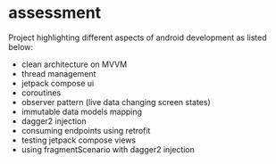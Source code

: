 # assessment
Project highlighting different aspects of android development as listed below:
- clean architecture on MVVM
- thread management
- jetpack compose ui
- coroutines
- observer pattern (live data changing screen states)
- immutable data models mapping
- dagger2 injection
- consuming endpoints using retrofit
- testing jetpack compose views
- using fragmentScenario with dagger2 injection